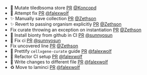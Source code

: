 - 📝 Mutate tiledbsoma store [PR](https://github.com/laminlabs/lamin-usecases/pull/137) [@Koncopd](https://github.com/Koncopd)
- 💚 Attempt fix [PR](https://github.com/laminlabs/lamin-usecases/pull/136) [@falexwolf](https://github.com/falexwolf)
- ✨ Manually save collection [PR](https://github.com/laminlabs/cellxgene-lamin/pull/78) [@Zethson](https://github.com/Zethson)
- ✨ Revert to passing organism explicitly [PR](https://github.com/laminlabs/cellxgene-lamin/pull/75) [@Zethson](https://github.com/Zethson)
- Fix curate throwing an exception on instantiation [PR](https://github.com/laminlabs/cellxgene-lamin/pull/72) [@Zethson](https://github.com/Zethson)
- 💚 Install bionty from github in CI [PR](https://github.com/laminlabs/cellxgene-lamin/pull/74) [@sunnyosun](https://github.com/sunnyosun)
- 💚 Fix ci [PR](https://github.com/laminlabs/cellxgene-lamin/pull/73) [@sunnyosun](https://github.com/sunnyosun)
- Fix uncovered line [PR](https://github.com/laminlabs/cellxgene-lamin/pull/71) [@Zethson](https://github.com/Zethson)
- 📝 Prettify `cellxgene-curate` guide [PR](https://github.com/laminlabs/cellxgene-lamin/pull/68) [@falexwolf](https://github.com/falexwolf)
- 👷 Refactor CI setup [PR](https://github.com/laminlabs/cellxgene-lamin/pull/70) [@falexwolf](https://github.com/falexwolf)
- 👷 Write changes to different file [PR](https://github.com/laminlabs/lamin-mlops/pull/17) [@falexwolf](https://github.com/falexwolf)
- ♻️ Move to laminci [PR](https://github.com/laminlabs/lamin-mlops/pull/15) [@falexwolf](https://github.com/falexwolf)
